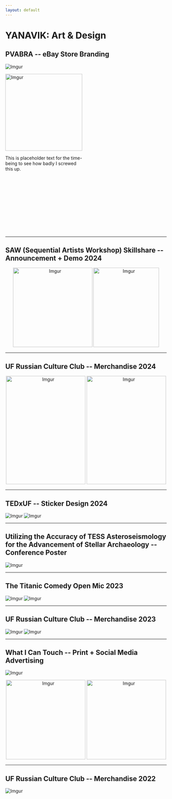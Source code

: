 ```yaml
---
layout: default
---
```


# YANAVIK: Art & Design

## PVABRA -- eBay Store Branding

![Imgur](https://i.imgur.com/UvISPme.png)

<p> 
  <img src="https://i.imgur.com/U1Gm587.png" alt="Imgur" style="width:240px; height:240px;">
</p>

<p style="width:240px; height:240px;">This is placeholder text for the time-being to see how badly I screwed this up.</p>

* * *

## SAW (Sequential Artists Workshop) Skillshare -- Announcement + Demo 2024

<p align="center">
 <img src="https://i.imgur.com/W18OEp4.png" alt="Imgur" style="width:248px; height:248px;">
 <img src="https://i.imgur.com/jVSgGqa.png" alt="Imgur" style="width:205px; height:248px;">
</p>

* * *

## UF Russian Culture Club -- Merchandise 2024

<p align="center">
  <img src="https://i.imgur.com/ZwMmtb9.png" alt="Imgur" style="width:248px; height:338px;">
  <img src="https://i.imgur.com/aCGCCjV.png" alt="Imgur" style="width:248px; height:338px;">
</p>

* * *

## TEDxUF -- Sticker Design 2024

![Imgur](https://i.imgur.com/aNA5QAd.jpg)
![Imgur](https://i.imgur.com/SCI1HGX.png)

* * *

## Utilizing the Accuracy of TESS Asteroseismology for the Advancement of Stellar Archaeology -- Conference Poster

![Imgur](https://i.imgur.com/XbmoSWV.png)

* * *

## The Titanic Comedy Open Mic 2023

![Imgur](https://i.imgur.com/bUkf3HM.png)
![Imgur](https://i.imgur.com/ll58DNV.png)

* * *

## UF Russian Culture Club -- Merchandise 2023

![Imgur](https://i.imgur.com/1vadQ8T.png)
![Imgur](https://i.imgur.com/JmIFrLT.png)

* * *

## What I Can Touch -- Print + Social Media Advertising 

![Imgur](https://i.imgur.com/sW63sFV.png)
<p align="center">
 <img src="https://i.imgur.com/uB0dA69.png" alt="Imgur" style="width:248px; height:248px;">
 <img src="https://i.imgur.com/yj6DbpM.png" alt="Imgur" style="width:248px; height:248px;">
</p>

* * *

## UF Russian Culture Club -- Merchandise 2022

![Imgur](https://i.imgur.com/cTvFNbj.png)




